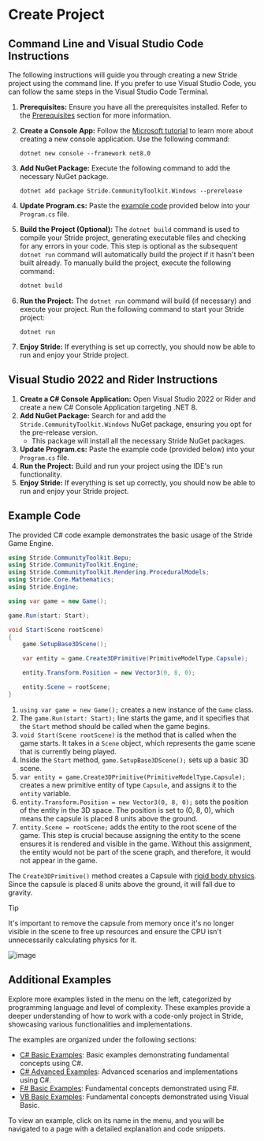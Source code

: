 # Create Project

## Command Line and Visual Studio Code Instructions

The following instructions will guide you through creating a new Stride project using the command line. If you prefer to use Visual Studio Code, you can follow the same steps in the Visual Studio Code Terminal.

1. **Prerequisites:** Ensure you have all the prerequisites installed. Refer to the [Prerequisites](../getting-started.md) section for more information.
1. **Create a Console App:** Follow the [Microsoft tutorial](https://docs.microsoft.com/en-us/dotnet/core/tutorials/with-visual-studio-code?pivots=dotnet-6-0) to learn more about creating a new console application. Use the following command:
   ```
   dotnet new console --framework net8.0
   ```
1. **Add NuGet Package:** Execute the following command to add the necessary NuGet package.
   ```
   dotnet add package Stride.CommunityToolkit.Windows --prerelease
   ```
1. **Update Program.cs:** Paste the [example code](#example-code) provided below into your `Program.cs` file.
1. **Build the Project (Optional):** The `dotnet build` command is used to compile your Stride project, generating executable files and checking for any errors in your code. This step is optional as the subsequent `dotnet run` command will automatically build the project if it hasn't been built already. To manually build the project, execute the following command:
   ```bash
   dotnet build
   ```
1. **Run the Project:** The `dotnet run` command will build (if necessary) and execute your project. Run the following command to start your Stride project:

   ```
   dotnet run
   ```
1. **Enjoy Stride:** If everything is set up correctly, you should now be able to run and enjoy your Stride project.

## Visual Studio 2022 and Rider Instructions
 
1. **Create a C# Console Application:** Open Visual Studio 2022 or Rider and create a new C# Console Application targeting .NET 8.
1. **Add NuGet Package:** Search for and add the `Stride.CommunityToolkit.Windows` NuGet package, ensuring you opt for the pre-release version.
   - This package will install all the necessary Stride NuGet packages.
1. **Update Program.cs:** Paste the example code (provided below) into your `Program.cs` file.
1. **Run the Project:** Build and run your project using the IDE's run functionality.
1. **Enjoy Stride:** If everything is set up correctly, you should now be able to run and enjoy your Stride project.

## Example Code

The provided C# code example demonstrates the basic usage of the Stride Game Engine.

```csharp
using Stride.CommunityToolkit.Bepu;
using Stride.CommunityToolkit.Engine;
using Stride.CommunityToolkit.Rendering.ProceduralModels;
using Stride.Core.Mathematics;
using Stride.Engine;

using var game = new Game();

game.Run(start: Start);

void Start(Scene rootScene)
{
    game.SetupBase3DScene();

    var entity = game.Create3DPrimitive(PrimitiveModelType.Capsule);

    entity.Transform.Position = new Vector3(0, 8, 0);

    entity.Scene = rootScene;
}
```

1. `using var game = new Game();` creates a new instance of the `Game` class.
1. The `game.Run(start: Start);` line starts the game, and it specifies that the `Start` method should be called when the game begins.
1. `void Start(Scene rootScene)` is the method that is called when the game starts. It takes in a `Scene` object, which represents the game scene that is currently being played.
1. Inside the `Start` method, `game.SetupBase3DScene();` sets up a basic 3D scene.
1. `var entity = game.Create3DPrimitive(PrimitiveModelType.Capsule);` creates a new primitive entity of type `Capsule`, and assigns it to the `entity` variable.
1. `entity.Transform.Position = new Vector3(0, 8, 0);` sets the position of the entity in the 3D space. The position is set to (0, 8, 0), which means the capsule is placed 8 units above the ground.
1. `entity.Scene = rootScene;` adds the entity to the root scene of the game. This step is crucial because assigning the entity to the scene ensures it is rendered and visible in the game. Without this assignment, the entity would not be part of the scene graph, and therefore, it would not appear in the game.

The `Create3DPrimitive()` method creates a Capsule with [rigid body physics](https://doc.stride3d.net/latest/en/manual/physics/rigid-bodies.html). Since the capsule is placed 8 units above the ground, it will fall due to gravity. 

> [!TIP]
> It's important to remove the capsule from memory once it's no longer visible in the scene to free up resources and ensure the CPU isn't unnecessarily calculating physics for it.

![image](https://user-images.githubusercontent.com/4528464/180097697-8352e30c-3750-42f1-aef9-ecd6c8e6255e.png)

## Additional Examples

Explore more examples listed in the menu on the left, categorized by programming language and level of complexity. These examples provide a deeper understanding of how to work with a code-only project in Stride, showcasing various functionalities and implementations.

The examples are organized under the following sections:

- [C# Basic Examples](examples/basic-examples.md): Basic examples demonstrating fundamental concepts using C#.
- [C# Advanced Examples](examples/advance-examples.md): Advanced scenarios and implementations using C#.
- [F# Basic Examples](examples/basic-examples-fs.md): Fundamental concepts demonstrated using F#.
- [VB Basic Examples](examples/basic-examples-vb.md): Fundamental concepts demonstrated using Visual Basic.

To view an example, click on its name in the menu, and you will be navigated to a page with a detailed explanation and code snippets.
